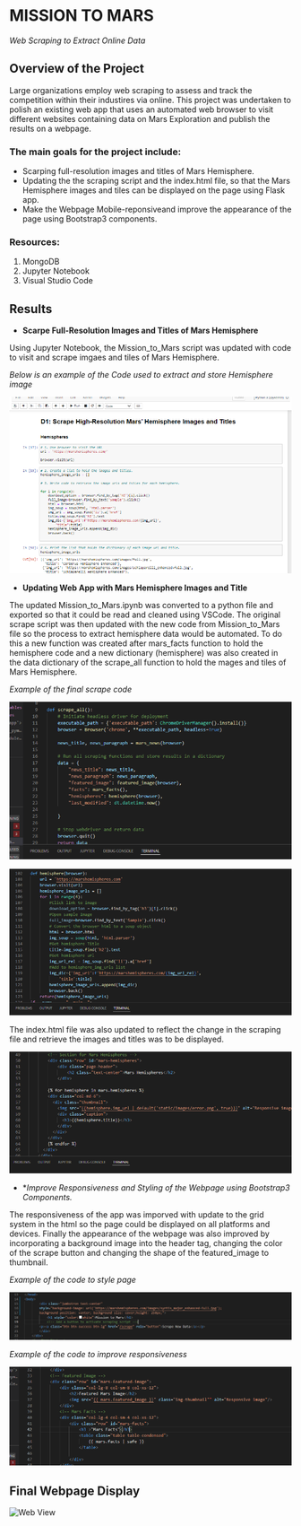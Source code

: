 # MISSION TO MARS
_Web Scraping to Extract Online Data_


## Overview of the Project

Large organizations employ web scraping to assess and track the competition within their industires via online. 
This project was undertaken to polish an existing web app that uses an automated web browser to visit different websites containing data on Mars Exploration and publish the results on a webpage.

### The main goals for the project include:

- Scarping full-resolution images and titles of Mars Hemisphere.
- Updating the the scraping script and the index.html file, so that the Mars Hemisphere images and tiles can be displayed on the page using Flask app.
- Make the Webpage Mobile-reponsiveand improve the appearance of the page using Bootstrap3 components.

### Resources:
1. MongoDB
2. Jupyter Notebook
3. Visual Studio Code



## Results

* **Scarpe Full-Resolution Images and Titles of Mars Hemisphere**

Using Jupyter Notebook, the Mission_to_Mars script was updated with code to visit and scrape imgaes and tiles of Mars Hemisphere.

_Below is an example of the  Code used to extract and store Hemisphere image_

![hemisphere_images](https://github.com/emmanuelbrim/Mission-to-Mars/blob/main/Resources/Hemisphere%20images.PNG)


* **Updating Web App with Mars Hemisphere Images and Title**

The updated Mission_to_Mars.ipynb was converted to a python file and exported so that it could be read and cleaned using VSCode.
The original scrape script was then updated with the new code from Mission_to_Mars file so the process to extract hemisphere data would be automated.
To do this a new function was created after mars_facts function to hold the hemisphere code and a new dictionary (hemisphere) was also created in the data dictionary of the scrape_all function to hold the mages and tiles of Mars Hemisphere. 

_Example of the final scrape code_

![Scrape_code 1](https://github.com/emmanuelbrim/Mission-to-Mars/blob/main/Resources/scrape_code%201.PNG)


![Scrape_code 2](https://github.com/emmanuelbrim/Mission-to-Mars/blob/main/Resources/scrape_code%202.PNG)


The index.html file was also updated to reflect the change in the scraping file and retrieve the images and titles was to be displayed. 

![index.html](https://github.com/emmanuelbrim/Mission-to-Mars/blob/main/Resources/index.PNG)


* **Improve Responsiveness and Styling of the Webpage using Bootstrap3 Components.*

The responsiveness of the app was imporved with update to the grid system in the html so the page could be displayed on all platforms and devices.
Finally the appearance of the webpage was also improved by incorporating a background image into the header tag, changing the color of the scrape button and changing the shape of the featured_image to thumbnail.

_Example of the code to style page_

![style](https://github.com/emmanuelbrim/Mission-to-Mars/blob/main/Resources/Background.PNG)


_Example of the code to improve responsiveness_

![Responsive](https://github.com/emmanuelbrim/Mission-to-Mars/blob/main/Resources/Responsiveness.PNG)


## Final Webpage Display
![Web View]()

